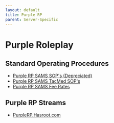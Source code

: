 ```yaml
---
layout: default
title: Purple RP
parent: Server-Specific
---
```


# Purple Roleplay

## Standard Operating Procedures

- [Purple RP SAMS SOP's (Depreciated)](https://docs.google.com/document/d/1aJ4wHhRYdUULy10orDflxA5GURpxYn_MlJ9PA8tHsXA/edit)
- [Purple RP SAMS TacMed SOP's](https://docs.google.com/document/d/1vZU4lNNm2Rs85eG7qrIQdHricb80T0b4e-Wu7AyBvdE/edit)
- [Purple RP SAMS Fee Rates](https://docs.google.com/document/d/1fGcIxGMhLPXvEXfwZSBW6lXldEBrb4KryGzlPCjuE4U/edit#heading=h.vbiwa07cs8wy)

## Purple RP Streams

- [PurpleRP.Hasroot.com](https://purplerp.hasroot.com/)